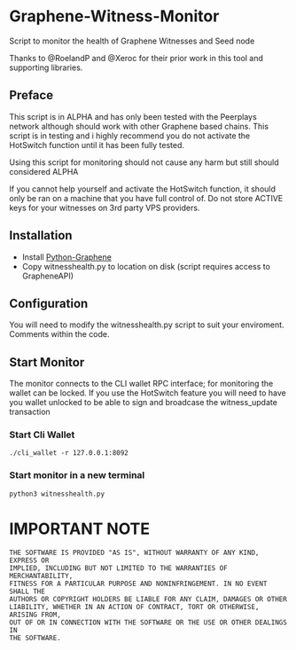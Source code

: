 # Graphene-Witness-Monitor
Script to monitor the health of Graphene Witnesses and Seed node

Thanks to @RoelandP and @Xeroc for their prior work in this tool and supporting libraries.


##  Preface
This script is in ALPHA and has only been tested with the Peerplays network although should work with other Graphene based chains. This script is in testing and i highly recommend you do not activate the HotSwitch function until it has been fully tested.

Using this script for monitoring should not cause any harm but still should considered ALPHA

If you cannot help yourself and activate the HotSwitch function, it should only be ran on a machine that you have full control of. Do not store ACTIVE keys for your witnesses on 3rd party VPS providers.


## Installation 
* Install [Python-Graphene](https://github.com/xeroc/python-graphenelib)
* Copy witnesshealth.py to location on disk (script requires access to GrapheneAPI)

## Configuration
You will need to modify the witnesshealth.py script to suit your enviroment. Comments within the code.

## Start Monitor
The monitor connects to the CLI wallet RPC interface; for monitoring the wallet can be locked. If you use the HotSwitch feature you will need to have you wallet unlocked to be able to sign and broadcase the witness_update transaction

### Start Cli Wallet
```
./cli_wallet -r 127.0.0.1:8092
```

### Start monitor in a new terminal
```
python3 witnesshealth.py  
```

# IMPORTANT NOTE

    THE SOFTWARE IS PROVIDED "AS IS", WITHOUT WARRANTY OF ANY KIND, EXPRESS OR
    IMPLIED, INCLUDING BUT NOT LIMITED TO THE WARRANTIES OF MERCHANTABILITY,
    FITNESS FOR A PARTICULAR PURPOSE AND NONINFRINGEMENT. IN NO EVENT SHALL THE
    AUTHORS OR COPYRIGHT HOLDERS BE LIABLE FOR ANY CLAIM, DAMAGES OR OTHER
    LIABILITY, WHETHER IN AN ACTION OF CONTRACT, TORT OR OTHERWISE, ARISING FROM,
    OUT OF OR IN CONNECTION WITH THE SOFTWARE OR THE USE OR OTHER DEALINGS IN
    THE SOFTWARE.
